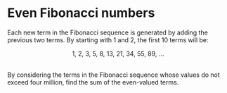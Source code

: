 # Even Fibonacci numbers
Each new term in the Fibonacci sequence is generated by adding the previous two terms. By starting with 1 and 2, the first 10 terms will be:<br/><p align="center">1, 2, 3, 5, 8, 13, 21, 34, 55, 89, ...</p><br/>By considering the terms in the Fibonacci sequence whose values do not exceed four million, find the sum of the even-valued terms.
